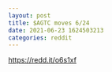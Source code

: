 ```yaml
--- 
layout: post 
title: $AGTC moves 6/24 
date: 2021-06-23 1624503213 
categories: reddit 
--- 
```

https://redd.it/o6s1xf